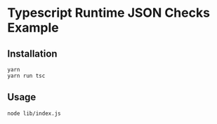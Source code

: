 # Typescript Runtime JSON Checks Example

## Installation

```
yarn
yarn run tsc
```

## Usage

```
node lib/index.js
```
